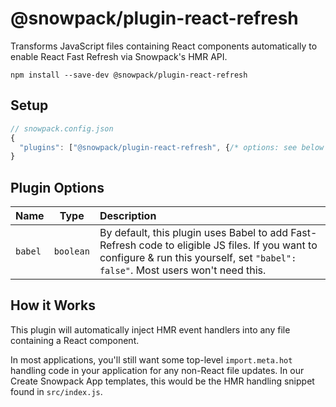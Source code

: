 # @snowpack/plugin-react-refresh

Transforms JavaScript files containing React components automatically to enable React Fast Refresh via Snowpack's HMR API.

```
npm install --save-dev @snowpack/plugin-react-refresh
```

## Setup

```js
// snowpack.config.json
{
  "plugins": ["@snowpack/plugin-react-refresh", {/* options: see below */}]
}
```

## Plugin Options

| Name    |   Type    | Description                                                                                                                                                                        |
| :------ | :-------: | :--------------------------------------------------------------------------------------------------------------------------------------------------------------------------------- |
| `babel` | `boolean` | By default, this plugin uses Babel to add Fast-Refresh code to eligible JS files. If you want to configure & run this yourself, set `"babel": false"`. Most users won't need this. |

## How it Works

This plugin will automatically inject HMR event handlers into any file containing a React component.

In most applications, you'll still want some top-level `import.meta.hot` handling code in your application for any non-React file updates. In our Create Snowpack App templates, this would be the HMR handling snippet found in `src/index.js`.
